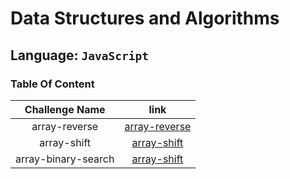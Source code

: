 # Data Structures and Algorithms

## Language: `JavaScript`

### Table Of Content

|   Challenge Name    |                                                              link                                                              |
| :-----------------: | :----------------------------------------------------------------------------------------------------------------------------: |
|    array-reverse    |  [array-reverse](https://github.com/sayefdeen/data-structures-and-algorithms/tree/master/javascript/challenges/arrayReverse)   |
|     array-shift     |    [array-shift](https://github.com/sayefdeen/data-structures-and-algorithms/tree/master/javascript/challenges/arrayShift)     |
| array-binary-search | [array-shift](https://github.com/sayefdeen/data-structures-and-algorithms/tree/master/javascript/challenges/arrayBinarySearch) |
